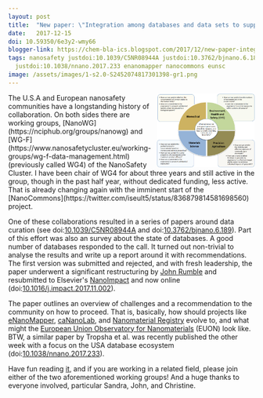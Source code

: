 ```yaml
---
layout: post
title:  "New paper: \"Integration among databases and data sets to support productive nanotechnology: Challenges and recommendations\""
date:   2017-12-15
doi: 10.59350/6e3y2-wmy66
blogger-link: https://chem-bla-ics.blogspot.com/2017/12/new-paper-integration-among-databases.html
tags: nanosafety justdoi:10.1039/C5NR08944A justdoi:10.3762/bjnano.6.189 doi:10.1016/J.IMPACT.2017.11.002
  justdoi:10.1038/nnano.2017.233 enanomapper nanocommons eunsc
image: /assets/images/1-s2.0-S2452074817301398-gr1.png
---
```


<img style="float: right;" src="/assets/images/1-s2.0-S2452074817301398-gr1.png" width="200" alt="Figure 1 from the NanoImpact article. CC-BY."/>
The U.S.A and European nanosafety communities have a longstanding history of collaboration. On both sides there are working groups,
[NanoWG](https://nciphub.org/groups/nanowg) and [WG-F](https://www.nanosafetycluster.eu/working-groups/wg-f-data-management.html) (previously called
WG4) of the NanoSafety Cluster. I have been chair of WG4 for about three years and still active in the group, though in the past half year, without
dedicated funding, less active. That is already changing again with the imminent start of the
[NanoCommons](https://twitter.com/iseult5/status/836879814581698560) project.

One of these collaborations resulted in a series of papers around data curation (see
doi:[10.1039/C5NR08944A](https://doi.org/10.1039/C5NR08944A) and
doi:[10.3762/bjnano.6.189](https://doi.org/10.3762/bjnano.6.189)). Part of this effort was also an survey about the state of databases. A good
number of databases responded to the call. It turned out non-trivial to analyse the results and write up a report around it with recommendations.
The first version was submitted and rejected, and with fresh leadership, the paper underwent a significant restructuring by
[John Rumble](http://www.codata.org/events/codata-prize/2006-john-rumble-usa) and resubmitted to Elsevier's
[NanoImpact](http://www.sciencedirect.com/science/journal/24520748) and now online
(doi:[10.1016/j.impact.2017.11.002](http://dx.doi.org/10.1016/j.impact.2017.11.002)).

The paper outlines an overview of challenges and a recommendation to the community on how to proceed. That is, basically, how should projects
like [eNanoMapper](https://search.data.enanomapper.net/), [caNanoLab](https://cananolab.nci.nih.gov/caNanoLab/), and
[Nanomaterial Registry](https://www.nanomaterialregistry.org/) evolve to, and what might the
[European Union Observatory for Nanomaterials](https://echa.europa.eu/-/eu-observatory-for-nanomaterials-launched) (EUON) look like. BTW, a
similar paper by Tropsha et al. was recently published the other week with a focus on the USA database ecosystem
(doi:[10.1038/nnano.2017.233](https://doi.org/10.1038/nnano.2017.233)).

Have fun reading [it](https://doi.org/10.1016/j.impact.2017.11.002), and if you are working in a related field, please join
either of the two aforementioned working groups! And a huge thanks to everyone involved, particular Sandra, John, and Christine.
